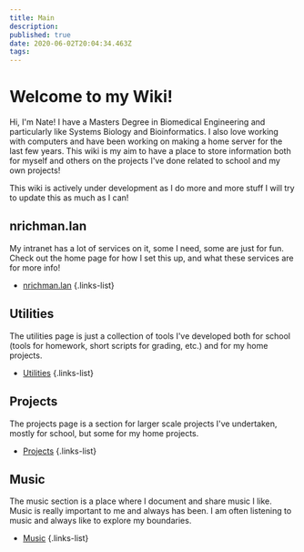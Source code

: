 ```yaml
---
title: Main
description: 
published: true
date: 2020-06-02T20:04:34.463Z
tags: 
---
```


# Welcome to my Wiki!

Hi, I'm Nate!  I have a Masters Degree in Biomedical Engineering and particularly like Systems Biology and Bioinformatics.  I also love working with computers and have been working on making a home server for the last few years.  This wiki is my aim to have a place to store information both for myself and others on the projects I've done related to school and my own projects!

This wiki is actively under development as I do more and more stuff I will try to update this as much as I can!

## nrichman.lan
My intranet has a lot of services on it, some I need, some are just for fun.  Check out the home page for how I set this up, and what these services are for more info!

- [nrichman.lan](/nrichman-lan)
{.links-list}

## Utilities
The utilities page is just a collection of tools I've developed both for school (tools for homework, short scripts for grading, etc.) and for my home projects.


- [Utilities](/utilities)
{.links-list}

## Projects
The projects page is a section for larger scale projects I've undertaken, mostly for school, but some for my home projects.


- [Projects](/projects)
{.links-list}

## Music
The music section is a place where I document and share music I like.  Music is really important to me and always has been.  I am often listening to music and always like to explore my boundaries.

- [Music](/music)
{.links-list}